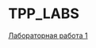 # TPP_LABS
[Лабораторная работа 1](https://rutube.ru/video/private/2a186d19813a95c3e957ddd1f1d4b3ea/?p=3Ark2TvaAR9YkiYErNClgg)
